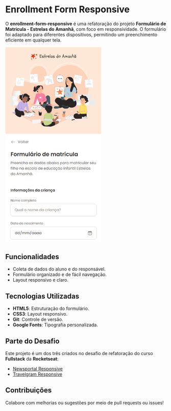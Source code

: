 # Enrollment Form Responsive

O **enrollment-form-responsive** é uma refatoração do projeto **Formulário de Matrícula - Estrelas do Amanhã**, com foco em responsividade. O formulário foi adaptado para diferentes dispositivos, permitindo um preenchimento eficiente em qualquer tela.

<img src="/assets/images/image1.png" width="300px" height="auto">

## Funcionalidades
- Coleta de dados do aluno e do responsável.  
- Formulário organizado e de fácil navegação.  
- Layout responsivo e claro.

## Tecnologias Utilizadas
- **HTML5**: Estruturação do formulário.  
- **CSS3**: Layout responsivo.  
- **Git**: Controle de versão.  
- **Google Fonts**: Tipografia personalizada.

## Parte do Desafio
Este projeto é um dos três criados no desafio de refatoração do curso **Fullstack** da **Rocketseat**:  
- [Newsportal Responsive](https://github.com/ImThigas/newsportal-responsive)  
- [Travelgram Responsive](https://github.com/ImThigas/travelgram-responsive)

## Contribuições
Colabore com melhorias ou sugestões por meio de pull requests ou issues!
